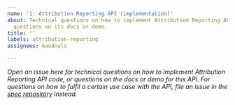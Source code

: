 ```yaml
---
name: '1: Attribution Reporting API (implementation)'
about: Technical questions on how to implement Attribution Reporting API code, or
  questions on its docs or demo.
title: ''
labels: attribution-reporting
assignees: maudnals

---
```


_Open an issue here for technical questions on how to implement Attribution Reporting API code, or questions on the docs or demo for this API. For questions on how to fulfil a certain use case with the API, file an issue in the [spec repository](https://github.com/WICG/conversion-measurement-api/issues) instead._
